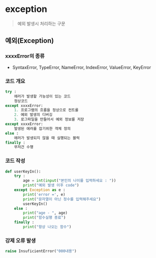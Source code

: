 # exception

> 예외 발생시 처리하는 구문



## 예외(Exception)

### xxxxError의 종류

- SyntaxError, TypeError, NameError, IndexError, ValueError, KeyError



### 코드 개요

```python
try : 
    에러가 발생할 가능성이 있는 코드 
    정상코드 
except xxxxError:
    1. 프로그램의 흐름을 정상으로 컨트롤 
    2. 예외 발생의 디버깅
    3. 로그파일을 만들어서 예외 정보를 저장 
except xxxxError:
    발생된 에러를 잡기위한 객체 정의 
else :
    에러가 발생되지 않을 때 실행되는 블럭
finally :
    무저건 수행
```



### 코드 작성

```python
def userKeyIn():
    try :
        age = int(input("본인의 나이를 입력하세요 : "))
        print("예외 발생 이후 code")
    except Exception as e : 
        print('error =', e)
        print("문자열이 아닌 정수를 입력해주세요")
        userKeyIn()
	else : 
        print("age - ", age)
        print("함수실행 종료")
	finally : 
        print("항상 나오는 함수")
```



### 강제 오류 발생

```python
raise InsuficientError("000내용")
```

